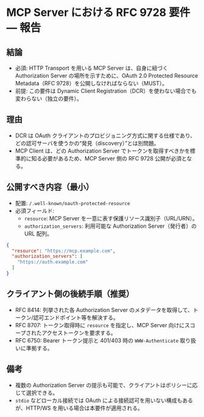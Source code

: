# MCP Server における RFC 9728 要件 — 報告

## 結論
- 必須: HTTP Transport を用いる MCP Server は、自身に紐づく Authorization Server の場所を示すために、OAuth 2.0 Protected Resource Metadata（RFC 9728）を公開しなければならない（MUST）。
- 前提: この要件は Dynamic Client Registration（DCR）を使わない場合でも変わらない（独立の要件）。

## 理由
- DCR は OAuth クライアントのプロビジョニング方式に関する仕様であり、どの認可サーバを使うかの“発見（discovery）”とは別問題。
- MCP Client は、どの Authorization Server でトークンを取得すべきかを標準的に知る必要があるため、MCP Server 側の RFC 9728 公開が必須となる。

## 公開すべき内容（最小）
- 配置: `/.well-known/oauth-protected-resource`
- 必須フィールド:
  - `resource`: MCP Server を一意に表す保護リソース識別子（URL/URN）。
  - `authorization_servers`: 利用可能な Authorization Server（発行者）の URL 配列。

```json
{
  "resource": "https://mcp.example.com",
  "authorization_servers": [
    "https://auth.example.com"
  ]
}
```

## クライアント側の後続手順（推奨）
- RFC 8414: 列挙された各 Authorization Server のメタデータを取得して、トークン/認可エンドポイント等を解決する。
- RFC 8707: トークン取得時に `resource` を指定し、MCP Server 向けにスコープされたアクセストークンを要求する。
- RFC 6750: Bearer トークン提示と 401/403 時の `WWW-Authenticate` 取り扱いに準拠する。

## 備考
- 複数の Authorization Server の提示も可能で、クライアントはポリシーに応じて選択できる。
- `stdio` などローカル接続では OAuth による接続認可を用いない構成もあるが、HTTP/WS を用いる場合は本要件が適用される。
